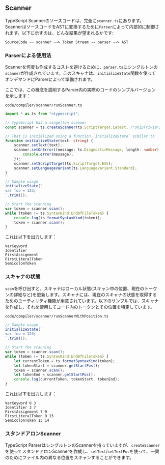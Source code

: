 ## Scanner
TypeScript Scannerのソースコードは、完全に`scanner.ts`にあります。ScannerはソースコードをASTに変換するために`Parser`によって内部的に制御されます。以下に示すのは、どんな結果が望まれるかです:

```
SourceCode ~~ scanner ~~> Token Stream ~~ parser ~~> AST
```

### Parserによる使用法
Scannerを何度も作成するコストを避けるために、`parser.ts`にシングルトンの`scanner`が作成されています。このスキャナは、`initializeState`関数を使ってオンデマンドにParserによって準備されます。

ここでは、この概念を説明するParser内の実際のコードのシンプルバージョンを示します：

`code/compiler/scanner/runScanner.ts`
```ts
import * as ts from "ntypescript";

// TypeScript has a singelton scanner
const scanner = ts.createScanner(ts.ScriptTarget.Latest, /*skipTrivia*/ true);

// That is initialized using a function `initializeState` similar to
function initializeState(text: string) {
    scanner.setText(text);
    scanner.setOnError((message: ts.DiagnosticMessage, length: number) => {
        console.error(message);
    });
    scanner.setScriptTarget(ts.ScriptTarget.ES5);
    scanner.setLanguageVariant(ts.LanguageVariant.Standard);
}

// Sample usage
initializeState(`
var foo = 123;
`.trim());

// Start the scanning
var token = scanner.scan();
while (token != ts.SyntaxKind.EndOfFileToken) {
    console.log(ts.formatSyntaxKind(token));
    token = scanner.scan();
}
```

これは以下を出力します：

```
VarKeyword
Identifier
FirstAssignment
FirstLiteralToken
SemicolonToken
```

### スキャナの状態
`scan`を呼び出すと、スキャナはローカル状態(スキャン中の位置、現在のトークンの詳細など)を更新します。スキャナには、現在のスキャナの状態を取得するためのユーティリティ機能が用意されています。以下のサンプルでは、スキャナを作成し、それを使用してコード内のトークンとその位置を特定しています。

`code/compiler/scanner/runScannerWithPosition.ts`
```ts
// Sample usage
initializeState(`
var foo = 123;
`.trim());

// Start the scanning
var token = scanner.scan();
while (token != ts.SyntaxKind.EndOfFileToken) {
    let currentToken = ts.formatSyntaxKind(token);
    let tokenStart = scanner.getStartPos();
    token = scanner.scan();
    let tokenEnd = scanner.getStartPos();
    console.log(currentToken, tokenStart, tokenEnd);
}
```

これは以下を出力します：
```
VarKeyword 0 3
Identifier 3 7
FirstAssignment 7 9
FirstLiteralToken 9 13
SemicolonToken 13 14
```

### スタンドアロンScanner
TypeScript ParserはシングルトンのScannerを持っていますが、`createScanner`を使ってスタンドアロンScannerを作成し、`setText`/`setTextPos`を使って、一興のためにファイル内の異なる位置をスキャンすることができます。
